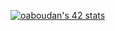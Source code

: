 <a href="https://profile.intra.42.fr/users/oaboudan"><img src="https://badge.mediaplus.ma/darkblue/oaboudan" alt="oaboudan's 42 stats" /></a>

